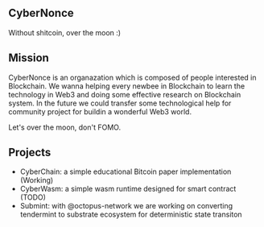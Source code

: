 ## CyberNonce

Without shitcoin, over the moon :)

## Mission

CyberNonce is an organazation which is composed of people interested in Blockchain. We wanna helping every newbee in Blockchain to learn the technology in Web3 and doing some effective research on Blockchain system. In the future we could transfer some technological help for community project for buildin a wonderful Web3 world. 

Let's over the moon, don't FOMO.

## Projects 

* CyberChain: a simple educational Bitcoin paper implementation (Working)
* CyberWasm: a simple wasm runtime designed for smart contract (TODO)
* Submint: with @octopus-network we are working on converting tendermint to substrate ecosystem for deterministic state transiton
